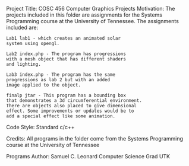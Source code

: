 Project Title: COSC 456 Computer Graphics Projects
Motivation: The projects included in this folder are
assignments for the Systems Programming course at the
University of Tennessee. The assignments included are:

	Lab1 lab1 - which creates an animated solar
	system using opengl.

	Lab2 index.php - The program has progressions
	with a mesh object that has different shaders
	and lighting.

	Lab3 index.php - The program has the same
	progressions as lab 2 but with an added
	image applied to the object.

	finalp jtar - This program has a bounding box
	that demonstrates a 3d circumferential environment.
	There are objects also placed to give dimensional
	effect. Some improvements or updates would be to
	add a special effect like some animation.

Code Style: Standard c/c++

Credits: All programs in the folder come from the Systems
Programming course at the University of Tennessee

Programs Author: Samuel C. Leonard
	Computer Science Grad UTK
